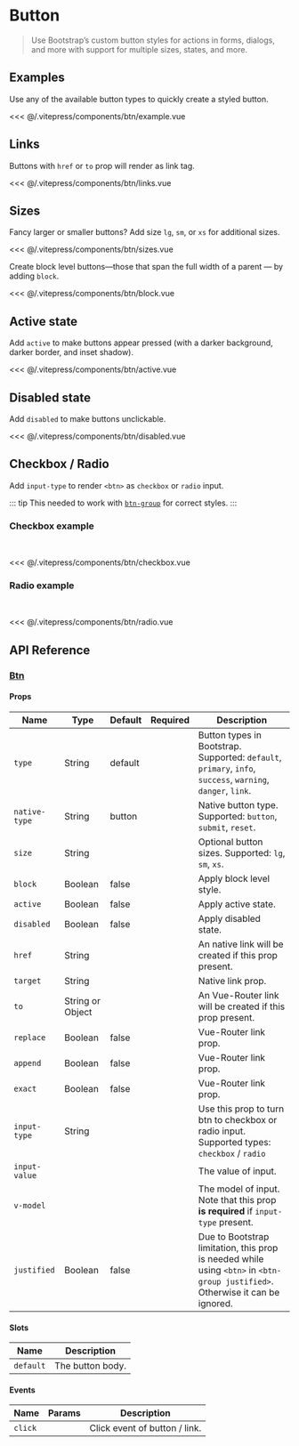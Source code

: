 # Button

> Use Bootstrap’s custom button styles for actions in forms, dialogs, and more with support for multiple sizes, states, and more.

## Examples

Use any of the available button types to quickly create a styled button.

<btn-example/>

<<< @/.vitepress/components/btn/example.vue

## Links

Buttons with `href` or `to` prop will render as link tag.

<btn-links/>

<<< @/.vitepress/components/btn/links.vue

## Sizes

Fancy larger or smaller buttons? Add size `lg`, `sm`, or `xs` for additional sizes.

<btn-sizes/>

<<< @/.vitepress/components/btn/sizes.vue

Create block level buttons—those that span the full width of a parent — by adding `block`.

<btn-block/>

<<< @/.vitepress/components/btn/block.vue

## Active state

Add `active` to make buttons appear pressed (with a darker background, darker border, and inset shadow).

<btn-active/>

<<< @/.vitepress/components/btn/active.vue

## Disabled state

Add `disabled` to make buttons unclickable.

<btn-disabled/>

<<< @/.vitepress/components/btn/disabled.vue

## Checkbox / Radio

Add `input-type` to render `<btn>` as `checkbox` or `radio` input.

::: tip
This needed to work with [`btn-group`](/components/btn-group.html) for correct styles.
:::

### Checkbox example

<br/>

<btn-checkbox/>

<<< @/.vitepress/components/btn/checkbox.vue

### Radio example

<br/>

<btn-radio/>

<<< @/.vitepress/components/btn/radio.vue

## API Reference

### [Btn](https://github.com/uiv-lib/uiv/blob/1.x/src/components/button/Btn.js)

#### Props

| Name          | Type             | Default | Required | Description                                                                                                                   |
|---------------|------------------|---------|----------|-------------------------------------------------------------------------------------------------------------------------------|
| `type`        | String           | default |          | Button types in Bootstrap. Supported: `default`, `primary`, `info`, `success`, `warning`, `danger`, `link`.                   |
| `native-type` | String           | button  |          | Native button type. Supported: `button`, `submit`, `reset`.                                                                   |
| `size`        | String           |         |          | Optional button sizes. Supported: `lg`, `sm`, `xs`.                                                                           |
| `block`       | Boolean          | false   |          | Apply block level style.                                                                                                      |
| `active`      | Boolean          | false   |          | Apply active state.                                                                                                           |
| `disabled`    | Boolean          | false   |          | Apply disabled state.                                                                                                         |
| `href`        | String           |         |          | An native link will be created if this prop present.                                                                          |
| `target`      | String           |         |          | Native link prop.                                                                                                             |
| `to`          | String or Object |         |          | An Vue-Router link will be created if this prop present.                                                                      |
| `replace`     | Boolean          | false   |          | Vue-Router link prop.                                                                                                         |
| `append`      | Boolean          | false   |          | Vue-Router link prop.                                                                                                         |
| `exact`       | Boolean          | false   |          | Vue-Router link prop.                                                                                                         |
| `input-type`  | String           |         |          | Use this prop to turn btn to checkbox or radio input. Supported types: `checkbox` / `radio`                                   |
| `input-value` |                  |         |          | The value of input.                                                                                                           |
| `v-model`     |                  |         |          | The model of input. Note that this prop **is required** if `input-type` present.                                              |
| `justified`   | Boolean          | false   |          | Due to Bootstrap limitation, this prop is needed while using `<btn>` in `<btn-group justified>`. Otherwise it can be ignored. |

#### Slots

| Name      | Description      |
|-----------|------------------|
| `default` | The button body. |

#### Events

| Name    | Params | Description                   |
|---------|--------|-------------------------------|
| `click` |        | Click event of button / link. |
